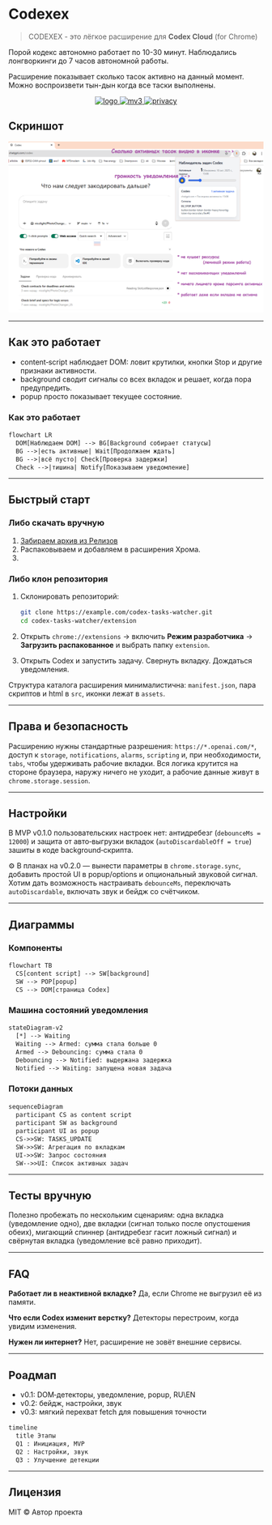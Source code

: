 #  Codexex
> CODEXEX - это лёгкое расширение для **Codex Cloud** (for Chrome)

Порой кодекс автономно работает по 10-30 минут. Наблюдались лонгворкинги до 7 часов автономной работы.
 
Расширение показывает сколько тасок активно на данный момент. Можно воспроизвети тын-дын когда все таски выполнены. 




<p align="center">
  <a href="https://github.com/nicelight/Codexex/releases/tag/v0.1.0">
    <img alt="logo" src="https://img.shields.io/badge/Codex-Tasks%20Watcher-8A2BE2?style=for-the-badge&logo=google-chrome&logoColor=white">
  </a>
  <a href="https://github.com/nicelight/Codexex/blob/main/dist/manifest.json">
    <img alt="mv3" src="https://img.shields.io/badge/Manifest-V3-2E8B57?style=for-the-badge">
  </a>
  <a href="./docs/PRIVACY.md">
    <img alt="privacy" src="https://img.shields.io/badge/Privacy-Local%20Only-1E90FF?style=for-the-badge">
  </a>
</p>


## Скриншот
 ![Внешний вид](codexex.png)

---


## Как это работает

* content‑script наблюдает DOM: ловит крутилки, кнопки Stop и другие признаки активности.
* background сводит сигналы со всех вкладок и решает, когда пора предупредить.
* popup просто показывает текущее состояние.

### Как это работает

```mermaid
flowchart LR
  DOM[Наблюдаем DOM] --> BG[Background собирает статусы]
  BG -->|есть активные| Wait[Продолжаем ждать]
  BG -->|всё пусто| Check[Проверка задержки]
  Check -->|тишина| Notify[Показываем уведомление]
```

---

## Быстрый старт
### Либо скачать вручную
1. [Забираем архив из Релизов](https://github.com/nicelight/Codexex/releases/tag/v0.1.0)
2. Распаковываем и добавляем в расширения Хрома.
3. 
### Либо клон репозитория 
1. Склонировать репозиторий:

   ```bash
   git clone https://example.com/codex-tasks-watcher.git
   cd codex-tasks-watcher/extension
   ```
2. Открыть `chrome://extensions` → включить **Режим разработчика** → **Загрузить распакованное** и выбрать папку `extension`.
3. Открыть Codex и запустить задачу. Свернуть вкладку. Дождаться уведомления.

Структура каталога расширения минималистична: `manifest.json`, пара скриптов и html в `src`, иконки лежат в `assets`.

---

## Права и безопасность

Расширению нужны стандартные разрешения: `https://*.openai.com/*`, доступ к `storage`, `notifications`, `alarms`, `scripting` и, при необходимости, `tabs`, чтобы удерживать рабочие вкладки. Вся логика крутится на стороне браузера, наружу ничего не уходит, а рабочие данные живут в `chrome.storage.session`.

---

## Настройки

В MVP v0.1.0 пользовательских настроек нет: антидребезг (`debounceMs = 12000`) и защита от авто‑выгрузки вкладок (`autoDiscardableOff = true`) зашиты в коде background‑скрипта.

⚙️ В планах на v0.2.0 — вынести параметры в `chrome.storage.sync`, добавить простой UI в popup/options и опциональный звуковой сигнал. Хотим дать возможность настраивать `debounceMs`, переключать `autoDiscardable`, включать звук и бейдж со счётчиком.

---

## Диаграммы

### Компоненты

```mermaid
flowchart TB
  CS[content script] --> SW[background]
  SW --> POP[popup]
  CS --> DOM[страница Codex]
```

### Машина состояний уведомления

```mermaid
stateDiagram-v2
  [*] --> Waiting
  Waiting --> Armed: сумма стала больше 0
  Armed --> Debouncing: сумма стала 0
  Debouncing --> Notified: выдержана задержка
  Notified --> Waiting: запущена новая задача
```

### Потоки данных

```mermaid
sequenceDiagram
  participant CS as content script
  participant SW as background
  participant UI as popup
  CS->>SW: TASKS_UPDATE
  SW->>SW: Агрегация по вкладкам
  UI->>SW: Запрос состояния
  SW-->>UI: Список активных задач
```

---

## Тесты вручную

Полезно пробежать по нескольким сценариям: одна вкладка (уведомление одно), две вкладки (сигнал только после опустошения обеих), мигающий спиннер (антидребезг гасит ложный сигнал) и свёрнутая вкладка (уведомление всё равно приходит).

---

## FAQ

**Работает ли в неактивной вкладке?** Да, если Chrome не выгрузил её из памяти.

**Что если Codex изменит верстку?** Детекторы перестроим, когда увидим изменения.

**Нужен ли интернет?** Нет, расширение не зовёт внешние сервисы.

---

## Роадмап

* v0.1: DOM‑детекторы, уведомление, popup, RU\EN
* v0.2: бейдж, настройки, звук
* v0.3: мягкий перехват fetch для повышения точности

```mermaid
timeline
  title Этапы
  Q1 : Инициация, MVP
  Q2 : Настройки, звук
  Q3 : Улучшение детекции
```

---

## Лицензия

MIT © Автор проекта
